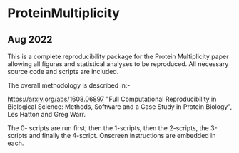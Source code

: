 # ProteinMultiplicity

## Aug 2022

This is a complete reproducibility package for the Protein Multiplicity paper allowing all figures and statistical
analyses to be reproduced.  All necessary source code and scripts are included.

The overall methodology is described in:-

https://arxiv.org/abs/1608.06897  "Full Computational Reproducibility in Biological Science:
Methods, Software and a Case Study in Protein Biology", Les Hatton and Greg Warr.

The 0- scripts are run first; then the 1-scripts, then the 2-scripts, the 3-scripts and finally the
4-script.  Onscreen instructions are embedded in each.

